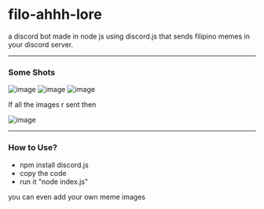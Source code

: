 # filo-ahhh-lore
a discord bot made in node js using discord.js that sends filipino memes in your discord server. 

<hr> 

<h3>Some Shots</h3>

![image](https://github.com/user-attachments/assets/60a4f217-9b20-4213-b8a0-f1f5d266942e)
![image](https://github.com/user-attachments/assets/6b6497a4-22d5-4cac-a480-6790223e9ecc)
![image](https://github.com/user-attachments/assets/48ac668c-ddfe-4673-9999-e299d231e918)

If all the images r sent then 

![image](https://github.com/user-attachments/assets/ecdcd5e0-d0c2-4341-89eb-8e639812b03f)


<hr>

<h3>How to Use?</h3>

- npm install discord.js
- copy the code
- run it "node index.js"

you can even add your own meme images

